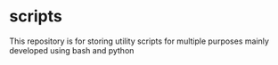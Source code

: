 # scripts
This repository is for storing utility scripts for multiple purposes mainly developed using bash and python
